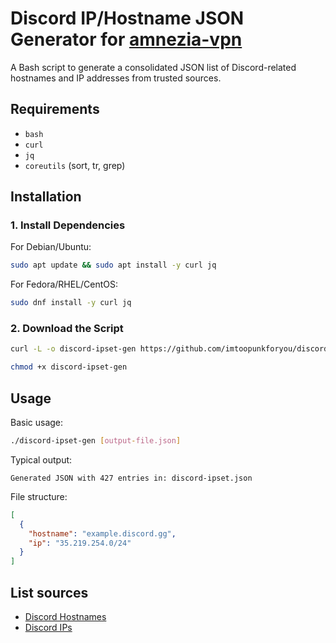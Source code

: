 # Discord IP/Hostname JSON Generator for [amnezia-vpn](https://github.com/amnezia-vpn)

A Bash script to generate a consolidated JSON list of Discord-related hostnames and IP addresses from trusted sources.

## Requirements
- `bash`
- `curl`
- `jq`
- `coreutils` (sort, tr, grep)

## Installation

### 1. Install Dependencies

For Debian/Ubuntu:
```bash
sudo apt update && sudo apt install -y curl jq
```
For Fedora/RHEL/CentOS:
```bash
sudo dnf install -y curl jq
```
### 2. Download the Script
```bash
curl -L -o discord-ipset-gen https://github.com/imtoopunkforyou/discord-ipset-for-amnezia/blob/main/main.sh
```
```bash
chmod +x discord-ipset-gen
```


## Usage
Basic usage:
```bash
./discord-ipset-gen [output-file.json]
```
Typical output:
```
Generated JSON with 427 entries in: discord-ipset.json
```
File structure:
```json
[
  {
    "hostname": "example.discord.gg",
    "ip": "35.219.254.0/24"
  }
]
```
## List sources
- [Discord Hostnames](https://github.com/Flowseal/zapret-discord-youtube/blob/main/list-discord.txt)
- [Discord IPs](https://github.com/Flowseal/zapret-discord-youtube/blob/main/ipset-discord.txt)
